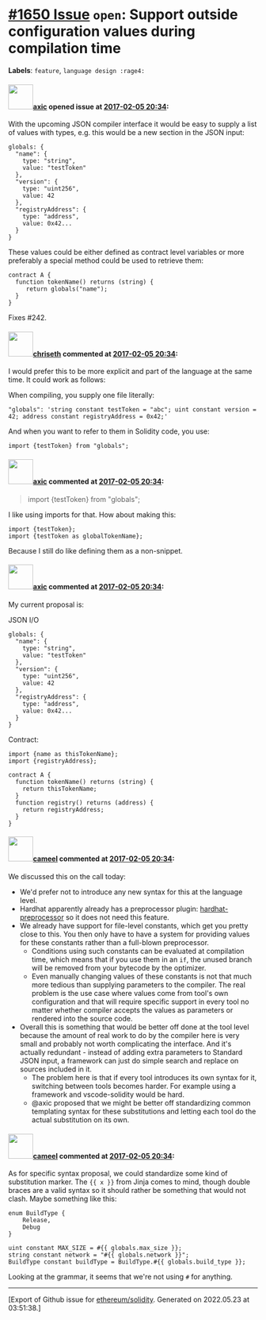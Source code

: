 # [\#1650 Issue](https://github.com/ethereum/solidity/issues/1650) `open`: Support outside configuration values during compilation time
**Labels**: `feature`, `language design :rage4:`


#### <img src="https://avatars.githubusercontent.com/u/20340?v=4" width="50">[axic](https://github.com/axic) opened issue at [2017-02-05 20:34](https://github.com/ethereum/solidity/issues/1650):

With the upcoming JSON compiler interface it would be easy to supply a list of values with types, e.g. this would be a new section in the JSON input:
```
globals: {
  "name": {
    type: "string",
    value: "testToken"
  },
  "version": {
    type: "uint256",
    value: 42
  },
  "registryAddress": {
    type: "address",
    value: 0x42...
  }
}
```

These values could be either defined as contract level variables or more preferably a special method could be used to retrieve them:
```
contract A {
  function tokenName() returns (string) {
     return globals("name");
  }
}
```

Fixes #242.

#### <img src="https://avatars.githubusercontent.com/u/9073706?v=4" width="50">[chriseth](https://github.com/chriseth) commented at [2017-02-05 20:34](https://github.com/ethereum/solidity/issues/1650#issuecomment-279407543):

I would prefer this to be more explicit and part of the language at the same time. It could work as follows:

When compiling, you supply one file literally:
```
"globals": 'string constant testToken = "abc"; uint constant version = 42; address constant registryAddress = 0x42;'
```

And when you want to refer to them in Solidity code, you use:

```
import {testToken} from "globals";
```

#### <img src="https://avatars.githubusercontent.com/u/20340?v=4" width="50">[axic](https://github.com/axic) commented at [2017-02-05 20:34](https://github.com/ethereum/solidity/issues/1650#issuecomment-279705182):

> import {testToken} from "globals";

I like using imports for that. How about making this:
```
import {testToken};
import {testToken as globalTokenName};
```

Because I still do like defining them as a non-snippet.

#### <img src="https://avatars.githubusercontent.com/u/20340?v=4" width="50">[axic](https://github.com/axic) commented at [2017-02-05 20:34](https://github.com/ethereum/solidity/issues/1650#issuecomment-320953878):

My current proposal is:

JSON I/O
```
globals: {
  "name": {
    type: "string",
    value: "testToken"
  },
  "version": {
    type: "uint256",
    value: 42
  },
  "registryAddress": {
    type: "address",
    value: 0x42...
  }
}
```

Contract:
```
import {name as thisTokenName};
import {registryAddress};

contract A {
  function tokenName() returns (string) {
    return thisTokenName;
  }
  function registry() returns (address) {
    return registryAddress;
  }
}
```

#### <img src="https://avatars.githubusercontent.com/u/137030?v=4" width="50">[cameel](https://github.com/cameel) commented at [2017-02-05 20:34](https://github.com/ethereum/solidity/issues/1650#issuecomment-942412565):

We discussed this on the call today:
- We'd prefer not to introduce any new syntax for this at the language level.
- Hardhat apparently already has a preprocessor plugin: [hardhat-preprocessor](https://hardhat.org/plugins/hardhat-preprocessor.html) so it does not need this feature.
- We already have support for file-level constants, which get you pretty close to this. You then only have to have a system for providing values for these constants rather than a full-blown preprocessor.
    - Conditions using such constants can be evaluated at compilation time, which means that if you use them in an `if`, the unused branch will be removed from your bytecode by the optimizer.
    - Even manually changing values of these constants is not that much more tedious than supplying parameters to the compiler. The real problem is the use case where values come from tool's own configuration and that will require specific support in every tool no matter whether compiler accepts the values as parameters or rendered into the source code.
- Overall this is something that would be better off done at the tool level because the amount of real work to do by the compiler here is very small and probably not worth complicating the interface. And it's actually redundant - instead of adding extra parameters to Standard JSON input, a framework can just do simple search and replace on sources included in it.
    - The problem here is that if every tool introduces its own syntax for it, switching between tools becomes harder. For example using a framework and vscode-solidity would be hard.
    - @axic proposed that we might be better off standardizing common templating syntax for these substitutions and letting each tool do the actual substitution on its own.

#### <img src="https://avatars.githubusercontent.com/u/137030?v=4" width="50">[cameel](https://github.com/cameel) commented at [2017-02-05 20:34](https://github.com/ethereum/solidity/issues/1650#issuecomment-942420580):

As for specific syntax proposal, we could standardize some kind of substitution marker. The `{{ x }}` from Jinja comes to mind, though double braces are a valid syntax so it should rather be something that would not clash. Maybe something like this:
```solidity
enum BuildType {
    Release,
    Debug
}

uint constant MAX_SIZE = #{{ globals.max_size }};
string constant network = "#{{ globals.network }}";
BuildType constant buildType = BuildType.#{{ globals.build_type }};
```
Looking at the grammar, it seems that we're not using `#` for anything.


-------------------------------------------------------------------------------



[Export of Github issue for [ethereum/solidity](https://github.com/ethereum/solidity). Generated on 2022.05.23 at 03:51:38.]

